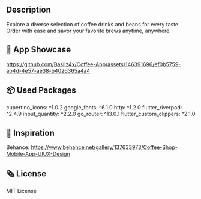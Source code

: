 
  

## Description
 Explore a diverse selection of coffee drinks and beans for every taste. Order with ease and savor your favorite brews anytime, anywhere.



## 📸 App Showcase
https://github.com/Basilz4x/Coffee-App/assets/146391696/ef0b5759-ab4d-4e57-ae38-b4026365a4a4



## 📦 Used Packages
cupertino_icons: ^1.0.2
google_fonts: ^6.1.0
http: ^1.2.0
flutter_riverpod: ^2.4.9
input_quantity: ^2.2.0
go_router: ^13.0.1
flutter_custom_clippers: ^2.1.0
 
## 💭 Inspiration
Behance: https://www.behance.net/gallery/137633973/Coffee-Shop-Mobile-App-UIUX-Design

## 🗞️ License

MIT License
